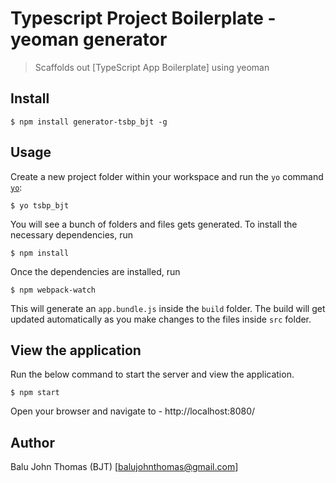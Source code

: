 # Typescript Project Boilerplate - yeoman generator

> Scaffolds out [TypeScript App Boilerplate] using yeoman


## Install

```
$ npm install generator-tsbp_bjt -g
```


## Usage

Create a new project folder within your workspace and run the `yo` command [`yo`](https://github.com/yeoman/yo):

```
$ yo tsbp_bjt
```

You will see a bunch of folders and files gets generated. To install the necessary dependencies, run

```
$ npm install
```

Once the dependencies are installed, run 

```
$ npm webpack-watch
```

This will generate an `app.bundle.js` inside the `build` folder. The build will get updated automatically as you make changes to the files inside `src` folder.


## View the application

Run the below command to start the server and view the application.

```
$ npm start
```

Open your browser and navigate to - http://localhost:8080/


## Author

Balu John Thomas (BJT) [balujohnthomas@gmail.com]

